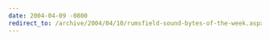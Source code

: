 ```yaml
---
date: 2004-04-09 -0800
redirect_to: /archive/2004/04/10/rumsfield-sound-bytes-of-the-week.aspx/
---
```

